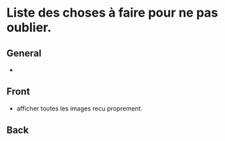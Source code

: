 # Liste des choses à faire pour ne pas oublier.

## General
-

## Front
- afficher toutes les images recu proprement.

## Back
